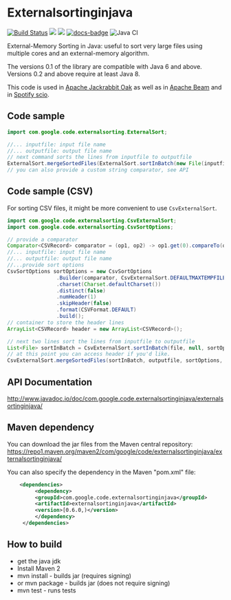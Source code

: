 Externalsortinginjava
==========================================================
[![Build Status](https://travis-ci.org/lemire/externalsortinginjava.png)](https://travis-ci.org/lemire/externalsortinginjava)
[![][maven img]][maven]
[![][license img]][license]
[![docs-badge][]][docs]
![Java CI](https://github.com/lemire/externalsortinginjava/workflows/Java%20CI/badge.svg)

External-Memory Sorting in Java: useful to sort very large files using multiple cores and an external-memory algorithm.


The versions 0.1 of the library are compatible with Java 6 and above. Versions 0.2 and above
require at least Java 8.

This code is used in [Apache Jackrabbit Oak](https://github.com/apache/jackrabbit-oak) as well as in [Apache Beam](https://github.com/apache/beam) and in [Spotify scio](https://github.com/spotify/scio).

Code sample
------------

```java
import com.google.code.externalsorting.ExternalSort;

//... inputfile: input file name
//... outputfile: output file name
// next command sorts the lines from inputfile to outputfile
ExternalSort.mergeSortedFiles(ExternalSort.sortInBatch(new File(inputfile)), new File(outputfile));
// you can also provide a custom string comparator, see API
```


Code sample (CSV)
------------

For sorting CSV files, it  might be more convenient to use `CsvExternalSort`.

```java
import com.google.code.externalsorting.CsvExternalSort;
import com.google.code.externalsorting.CsvSortOptions;

// provide a comparator
Comparator<CSVRecord> comparator = (op1, op2) -> op1.get(0).compareTo(op2.get(0));
//... inputfile: input file name
//... outputfile: output file name
//...provide sort options
CsvSortOptions sortOptions = new CsvSortOptions
				.Builder(comparator, CsvExternalSort.DEFAULTMAXTEMPFILES, CsvExternalSort.estimateAvailableMemory())
				.charset(Charset.defaultCharset())
				.distinct(false)
				.numHeader(1)
				.skipHeader(false)
				.format(CSVFormat.DEFAULT)
				.build();
// container to store the header lines
ArrayList<CSVRecord> header = new ArrayList<CSVRecord>();

// next two lines sort the lines from inputfile to outputfile
List<File> sortInBatch = CsvExternalSort.sortInBatch(file, null, sortOptions, header);
// at this point you can access header if you'd like.
CsvExternalSort.mergeSortedFiles(sortInBatch, outputfile, sortOptions, true, header);

```

API Documentation
-----------------

http://www.javadoc.io/doc/com.google.code.externalsortinginjava/externalsortinginjava/




Maven dependency
-----------------


You can download the jar files from the Maven central repository:
https://repo1.maven.org/maven2/com/google/code/externalsortinginjava/externalsortinginjava/

You can also specify the dependency in the Maven "pom.xml" file:

```xml
    <dependencies>
         <dependency>
	     <groupId>com.google.code.externalsortinginjava</groupId>
	     <artifactId>externalsortinginjava</artifactId>
	     <version>[0.6.0,)</version>
         </dependency>
     </dependencies>
```

How to build
-----------------

- get the java jdk
- Install Maven 2
- mvn install - builds jar (requires signing)
- or mvn package - builds jar (does not require signing)
- mvn test - runs tests



[maven img]:https://maven-badges.herokuapp.com/maven-central/com.googlecode.javaewah/JavaEWAH/badge.svg
[maven]:http://search.maven.org/#search%7Cga%7C1%7Cexternalsortinginjava

[license]:LICENSE.txt
[license img]:https://img.shields.io/badge/License-Apache%202-blue.svg


[docs-badge]:https://img.shields.io/badge/API-docs-blue.svg?style=flat-square
[docs]:http://www.javadoc.io/doc/com.google.code.externalsortinginjava/externalsortinginjava/
